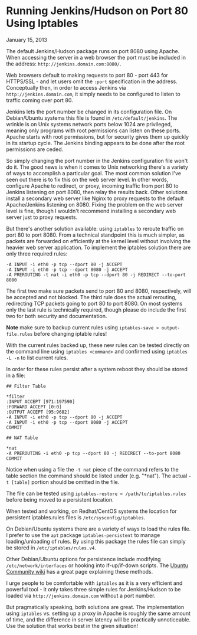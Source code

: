 Running Jenkins/Hudson on Port 80 Using Iptables
================================================

January 15, 2013

The default Jenkins/Hudson package runs on port 8080 using Apache. When accessing the server in a web browser the port must be included in the address: `http://jenkins.domain.com:8080/`.

Web browsers default to making requests to port 80 - port 443 for HTTPS/SSL - and let users omit the `:port` specification in the address. Conceptually then, in order to access Jenkins via `http://jenkins.domain.com`, it simply needs to be configured to listen to traffic coming over port 80.

Jenkins lets the port number be changed in its configuration file. On Debian/Ubuntu systems this file is found in `/etc/default/jenkins`. The wrinkle is on Unix systems network ports below 1024 are privileged, meaning only programs with root permissions can listen on these ports. Apache starts with root permissions, but for security gives them up quickly in its startup cycle. The Jenkins binding appears to be done after the root permissions are ceded.

So simply changing the port number in the Jenkins configuration file won't do it. The good news is when it comes to Unix networking there's a variety of ways to accomplish a particular goal. The most common solution I've seen out there is to fix this on the web server level. In other words, configure Apache to redirect, or proxy, incoming traffic from port 80 to Jenkins listening on port 8080, then relay the results back. Other solutions install a secondary web server like Nginx to proxy requests to the default Apache/Jenkins listening on 8080. Fixing the problem on the web server level is fine, though I wouldn't recommend installing a secondary web server just to proxy requests.

But there's another solution available: using `iptables` to reroute traffic on port 80 to port 8080. From a technical standpoint this is much simpler, as packets are forwarded on efficiently at the kernel level without involving the heavier web server application. To implement the iptables solution there are only three required rules:

    
    -A INPUT -i eth0 -p tcp --dport 80 -j ACCEPT
    -A INPUT -i eth0 -p tcp --dport 8080 -j ACCEPT
    -A PREROUTING -t nat -i eth0 -p tcp --dport 80 -j REDIRECT --to-port 8080
    

The first two make sure packets send to port 80 and 8080, respectively, will be accepted and not blocked. The third rule does the actual rerouting, redirecting TCP packets going to port 80 to port 8080. On most systems only the last rule is technically required, though please do include the first two for both security and documentation.

**Note** make sure to backup current rules using `iptables-save > output-file.rules` before changing iptable rules!

With the current rules backed up, these new rules can be tested directly on the command line using `iptables <command>` and confirmed using `iptables -L -n` to list current rules.

In order for these rules persist after a system reboot they should be stored in a file:

	## Filter Table
	
	*filter
	:INPUT ACCEPT [971:197590]
	:FORWARD ACCEPT [0:0]
	:OUTPUT ACCEPT [95:9682]
	-A INPUT -i eth0 -p tcp --dport 80 -j ACCEPT
	-A INPUT -i eth0 -p tcp --dport 8080 -j ACCEPT
	COMMIT
	
	## NAT Table
	
	*nat
	-A PREROUTING -i eth0 -p tcp --dport 80 -j REDIRECT --to-port 8080
	COMMIT

Notice when using a file the `-t nat` piece of the command refers to the table section the command should be listed under (e.g. "*nat"). The actual `-t [table]` portion should be omitted in the file.

The file can be tested using `iptables-restore < /path/to/iptables.rules` before being moved to a persistent location. 

When tested and working, on Redhat/CentOS systems the location for persistent iptables.rules files is `/etc/sysconfig/iptables`.

On Debian/Ubuntu systems there are a variety of ways to load the rules file. I prefer to use the `apt` package `iptables-persistent` to manage loading/unloading of rules. By using this package the rules file can simply be stored in `/etc/iptables/rules.v4`.

Other Debian/Ubuntu options for persistence include modifying `/etc/network/interfaces` or hooking into if-up/if-down scripts. The [Ubuntu Community wiki][1] has a great page explaining these methods.

I urge people to be comfortable with `iptables` as it is a very efficient and powerful tool - it only takes three simple rules for Jenkins/Hudson to be loaded via `http://jenkins.domain.com` without a port number.

But pragmatically speaking, both solutions are great. The implementation using `iptables` vs. setting up a proxy in Apache is roughly the same amount of time, and the difference in server latency will be practically unnoticeable. Use the solution that works best in the given situation!

 [1]: https://help.ubuntu.com/community/IptablesHowTo
